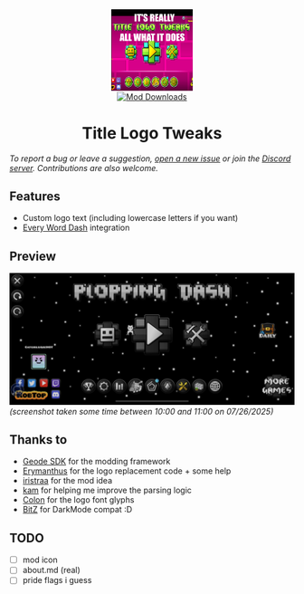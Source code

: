 <div align="center">
   <img src="/logo.png" alt="Logo" width="144" height="144" align="center"><br>
   <a href="https://geode-sdk.org/mods/catgirldev.titlelogotweaks"><img alt="Mod Downloads" src="https://img.shields.io/badge/dynamic/json?url=https%3A%2F%2Fapi.geode-sdk.org%2Fv1%2Fmods%2Fcatgirldev.titlelogotweaks&query=payload.download_count&logo=geode&logoColor=yellow&label=" align="center"></a>

</div>
<h1 align="center">Title Logo Tweaks</h1>

*To report a bug or leave a suggestion, [open a new issue](https://github.com/AnhNguyenlost13/title-logo-tweaks/issues/new/choose) or join the [Discord server](https://discord.gg/uFj8SSUhRa). Contributions are also welcome.*

## Features
* Custom logo text (including lowercase letters if you want)
* [Every Word Dash](https://x.com/everyworddash) integration

## Preview
<img src="/resources/misc/ploppingdash.png" alt="geometry dash title screen screenshot showing `Plopping Dash` as the logo"><br>
*(screenshot taken some time between 10:00 and 11:00 on 07/26/2025)*

## Thanks to
* [Geode SDK](https://geode-sdk.org/) for the modding framework
* [Erymanthus](https://github.com/raydeeux) for the logo replacement code + some help
* [iristraa](https://github.com/cynthebnuy) for the mod idea
* [kam](https://github.com/kingminer7) for helping me improve the parsing logic
* [Colon](https://github.com/gdcolon) for the logo font glyphs
* [BitZ](https://github.com/iArtie) for DarkMode compat :D

## TODO
- [ ] mod icon
- [ ] about.md (real)
- [ ] pride flags i guess

<!--
# Resources
* [Geode SDK Documentation](https://docs.geode-sdk.org/)
* [Geode SDK Source Code](https://github.com/geode-sdk/geode/)
* [Geode CLI](https://github.com/geode-sdk/cli)
* [Bindings](https://github.com/geode-sdk/bindings/)
* [Dev Tools](https://github.com/geode-sdk/DevTools)
-->
